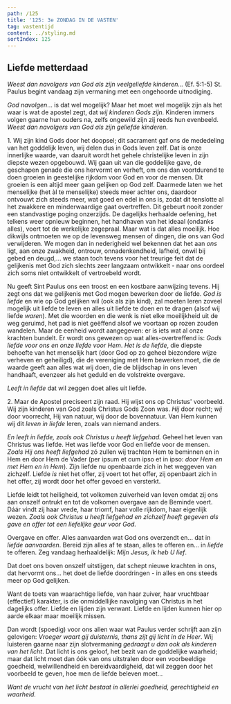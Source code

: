 ```yaml
---
path: /125
title: '125: 3e ZONDAG IN DE VASTEN'
tag: vastentijd
content: ../styling.md
sortIndex: 125
---
```


## Liefde metterdaad

_Weest dan navolgers van God als zijn veelgeliefde kinderen..._ (Ef. 5:1-5) St. Paulus begint vandaag zijn vermaning met een ongehoorde uitnodiging.

_God navolgen_... is dat wel mogelijk? Maar het moet wel mogelijk zijn als het waar is wat de apostel zegt, dat _wij kinderen Gods zijn_. Kinderen immers volgen gaarne hun ouders na, zelfs ongewild zijn zij reeds hun evenbeeld. _Weest dan navolgers van God als zijn geliefde kinderen._

1\. Wij zijn kind Gods door het doopsel; dit sacrament gaf ons de mededeling van het goddelijk leven, wij delen dus in Gods leven zelf. Dat is onze innerlijke waarde, van daaruit wordt het gehele christelijke leven in zijn diepste wezen opgebouwd. Wij gaan uit van die goddelijke gave, de geschapen genade die ons hervormt en verheft, om ons dan voortdurend te doen groeien in geestelijke rijkdom voor God en voor de mensen. Dit groeien is een altijd meer gaan gelijken op God zelf. Daarmede laten we het menselijke (het àl te menselijke) steeds meer achter ons, daardoor ontvouwt zich steeds meer, wat goed en edel in ons is, zodat dit tenslotte al het zwakkere en minderwaardige gaat overtreffen. Dit gebeurt nooit zonder een standvastige poging onzerzijds. De dagelijks herhaalde oefening, het telkens weer opnieuw beginnen, het handhaven van het ideaal (ondanks alles), voert tot de werkelijke zegepraal. Maar wat is dat alles moeilijk. Hoe dikwijls ontmoeten we op de levensweg mensen of dingen, die ons van God verwijderen. We mogen dan in nederigheid wel bekennen dat het aan _ons_ ligt, aan onze zwakheid, ontrouw, onnadenkendheid, lafheid, onwil bij gebed en deugd,... we staan toch tevens voor het treurige feit dat de gelijkenis met God zich slechts zeer langzaam ontwikkelt - naar ons oordeel zich soms niet ontwikkelt of vertroebeld wordt.

Nu geeft Sint Paulus ons een troost en een kostbare aanwijzing tevens. Hij zegt ons dat we gelijkenis met God mogen bewerken door de liefde. _God is liefde_ en wie op God gelijken wil (ook als zijn kind), zal moeten leren zoveel mogelijk uit liefde te leven en alles uit liefde te doen en te dragen (alsof wij liefde _waren_). Met die woorden en die wenk is niet elke moeilijkheid uit de weg geruimd, het pad is niet geëffend alsof we voortaan op rozen zouden wandelen. Maar de eenheid wordt aangegeven: er is iets wat al onze krachten bundelt. Er wordt ons gewezen op wat alles-overtreffend is: _Gods liefde voor ons en onze liefde voor Hem_. _Het is de liefde_, die diepste behoefte van het menselijk hart (door God op zo geheel biezondere wijze verheven en geheiligd), die de vereniging met Hem bewerken moet, die de waarde geeft aan alles wat wij doen, die de blijdschap in ons leven handhaaft, evenzeer als het geduld en de volstrekte overgave.

_Leeft in liefde_ dat wil zeggen doet alles uit liefde.

2\. Maar de Apostel preciseert zijn raad. Hij wijst ons op Christus' voorbeeld. Wij zijn kinderen van God zoals Christus Gods Zoon was. _Hij_ door recht; _wij_ door voorrecht, Hij van natuur, wij door de bovennatuur. Van Hem kunnen wij dit _leven in liefde_ leren, zoals van niemand anders.

_En leeft in liefde, zoals ook Christus u heeft liefgehad._ Geheel het leven van Christus was liefde. Het was liefde voor God en liefde voor de mensen. _Zoals Hij ons heeft liefgehad_ zó zullen wij trachten Hem te beminnen en in Hem en door Hem de Vader (per ipsum et cum ipso et in ipso: _door Hem en met Hem en in Hem_). Zijn liefde nu openbaarde zich in het weggeven van zichzelf. Liefde _is_ niet het offer, zij voert tot het offer, zij openbaart zich in het offer, zij wordt door het offer gevoed en versterkt.

Liefde leidt tot heiligheid, tot volkomen zuiverheid van leven omdat zij ons aan onszelf ontrukt en tot de volkomen overgave aan de Beminde voert. Dáár vindt zij haar vrede, haar triomf, haar volle rijkdom, haar eigenlijk wezen. _Zoals ook Christus u heeft liefgehad en zichzelf heeft gegeven als gave en offer tot een liefelijke geur voor God._

Overgave en offer. Alles aanvaarden wat God ons overzendt en... dat in _liefde aanvaarden_. Bereid zijn alles af te staan, alles te offeren en... in _liefde_ te offeren. Zeg vandaag herhaaldelijk: _Mijn Jesus, ik heb U lief_.

Dat doet ons boven onszelf uitstijgen, dat schept nieuwe krachten in ons, dat hervormt ons... het doet de liefde doordringen - in alles en ons steeds meer op God gelijken.

Want de toets van waarachtige liefde, van haar zuiver, haar vruchtbaar (effectief) karakter, is die onmiddellijke navolging van Christus in het dagelijks offer. Liefde en lijden zijn verwant. Liefde en lijden kunnen hier op aarde elkaar maar moeilijk missen.

Dan wordt (spoedig) voor ons allen waar wat Paulus verder schrijft aan zijn gelovigen: _Vroeger waart gij duisternis, thans zijt gij licht in de Heer_. Wij luisteren gaarne naar zijn slotvermaning _gedraagt u dan ook als kinderen van het licht_. Dat licht is ons geloof, het bezit van de goddelijke waarheid; maar dat licht moet dan óók van ons uitstralen door een voorbeeldige goedheid, welwillendheid en bereidvaardigheid, dat wil zeggen door het voorbeeld te geven, hoe men de liefde beleven moet...

_Want de vrucht van het licht bestaat in allerlei goedheid, gerechtigheid en waarheid._
